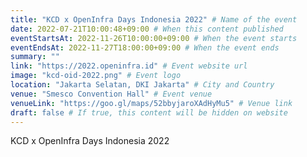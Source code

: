 ```yaml
---
title: "KCD x OpenInfra Days Indonesia 2022" # Name of the event
date: 2022-07-21T10:00:48+09:00 # When this content published
eventStartsAt: 2022-11-26T10:00:00+09:00 # When the event starts
eventEndsAt: 2022-11-27T18:00:00+09:00 # When the event ends
summary: ""
link: "https://2022.openinfra.id" # Event website url
image: "kcd-oid-2022.png" # Event logo
location: "Jakarta Selatan, DKI Jakarta" # City and Country
venue: "Smesco Convention Hall" # Event venue
venueLink: "https://goo.gl/maps/52bbyjaroXAdHyMu5" # Venue link
draft: false # If true, this content will be hidden on website
---
```


KCD x OpenInfra Days Indonesia 2022
